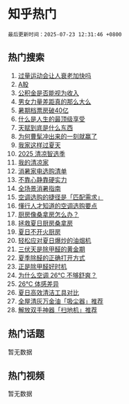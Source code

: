 # 知乎热门

`最后更新时间：2025-07-23 12:31:46 +0800`

## 热门搜索

1. [过量运动会让人衰老加快吗](https://www.zhihu.com/search?q=%E8%BF%87%E9%87%8F%E8%BF%90%E5%8A%A8%E4%BC%9A%E8%AE%A9%E4%BA%BA%E8%A1%B0%E8%80%81%E5%8A%A0%E5%BF%AB%E5%90%97)
1. [A股](https://www.zhihu.com/search?q=A%E8%82%A1)
1. [公积金是否能视为收入](https://www.zhihu.com/search?q=%E5%85%AC%E7%A7%AF%E9%87%91%E6%98%AF%E5%90%A6%E8%83%BD%E8%A7%86%E4%B8%BA%E6%94%B6%E5%85%A5)
1. [男女力量差距真的那么大么](https://www.zhihu.com/search?q=%E7%94%B7%E5%A5%B3%E5%8A%9B%E9%87%8F%E5%B7%AE%E8%B7%9D%E7%9C%9F%E7%9A%84%E9%82%A3%E4%B9%88%E5%A4%A7%E4%B9%88)
1. [暑期档票房破40亿](https://www.zhihu.com/search?q=%E6%9A%91%E6%9C%9F%E6%A1%A3%E7%A5%A8%E6%88%BF%E7%A0%B440%E4%BA%BF)
1. [什么是人生的最顶级享受](https://www.zhihu.com/search?q=%E4%BB%80%E4%B9%88%E6%98%AF%E4%BA%BA%E7%94%9F%E7%9A%84%E6%9C%80%E9%A1%B6%E7%BA%A7%E4%BA%AB%E5%8F%97)
1. [天赋到底是什么东西](https://www.zhihu.com/search?q=%E5%A4%A9%E8%B5%8B%E5%88%B0%E5%BA%95%E6%98%AF%E4%BB%80%E4%B9%88%E4%B8%9C%E8%A5%BF)
1. [为何曹髦冲出来的一刻就赢了](https://www.zhihu.com/search?q=%E4%B8%BA%E4%BD%95%E6%9B%B9%E9%AB%A6%E5%86%B2%E5%87%BA%E6%9D%A5%E7%9A%84%E4%B8%80%E5%88%BB%E5%B0%B1%E8%B5%A2%E4%BA%86)
1. [我家这样过夏天](https://www.zhihu.com/search?q=%E6%88%91%E5%AE%B6%E8%BF%99%E6%A0%B7%E8%BF%87%E5%A4%8F%E5%A4%A9)
1. [2025 清凉智选季](https://www.zhihu.com/search?q=2025%20%E6%B8%85%E5%87%89%E6%99%BA%E9%80%89%E5%AD%A3)
1. [我的清凉家](https://www.zhihu.com/search?q=%E6%88%91%E7%9A%84%E6%B8%85%E5%87%89%E5%AE%B6)
1. [消暑家电选购清单](https://www.zhihu.com/search?q=%E6%B6%88%E6%9A%91%E5%AE%B6%E7%94%B5%E9%80%89%E8%B4%AD%E6%B8%85%E5%8D%95)
1. [不靠心静靠硬实力](https://www.zhihu.com/search?q=%E4%B8%8D%E9%9D%A0%E5%BF%83%E9%9D%99%E9%9D%A0%E7%A1%AC%E5%AE%9E%E5%8A%9B)
1. [全场景消暑指南](https://www.zhihu.com/search?q=%E5%85%A8%E5%9C%BA%E6%99%AF%E6%B6%88%E6%9A%91%E6%8C%87%E5%8D%97)
1. [空调选购的捷径是「匹配需求」](https://www.zhihu.com/search?q=%E7%A9%BA%E8%B0%83%E9%80%89%E8%B4%AD%E7%9A%84%E6%8D%B7%E5%BE%84%E6%98%AF%E3%80%8C%E5%8C%B9%E9%85%8D%E9%9C%80%E6%B1%82%E3%80%8D)
1. [懂行人才知道的空调选购要点](https://www.zhihu.com/search?q=%E6%87%82%E8%A1%8C%E4%BA%BA%E6%89%8D%E7%9F%A5%E9%81%93%E7%9A%84%E7%A9%BA%E8%B0%83%E9%80%89%E8%B4%AD%E8%A6%81%E7%82%B9)
1. [厨房像桑拿房怎么办？](https://www.zhihu.com/search?q=%E5%8E%A8%E6%88%BF%E5%83%8F%E6%A1%91%E6%8B%BF%E6%88%BF%E6%80%8E%E4%B9%88%E5%8A%9E%EF%BC%9F)
1. [拯救夏日厨房桑拿房](https://www.zhihu.com/search?q=%E6%8B%AF%E6%95%91%E5%A4%8F%E6%97%A5%E5%8E%A8%E6%88%BF%E6%A1%91%E6%8B%BF%E6%88%BF)
1. [夏日不开火厨房](https://www.zhihu.com/search?q=%E5%A4%8F%E6%97%A5%E4%B8%8D%E5%BC%80%E7%81%AB%E5%8E%A8%E6%88%BF)
1. [轻松应对夏日爆炒的油烟机](https://www.zhihu.com/search?q=%E8%BD%BB%E6%9D%BE%E5%BA%94%E5%AF%B9%E5%A4%8F%E6%97%A5%E7%88%86%E7%82%92%E7%9A%84%E6%B2%B9%E7%83%9F%E6%9C%BA)
1. [三伏天是除甲醛的黄金期](https://www.zhihu.com/search?q=%E4%B8%89%E4%BC%8F%E5%A4%A9%E6%98%AF%E9%99%A4%E7%94%B2%E9%86%9B%E7%9A%84%E9%BB%84%E9%87%91%E6%9C%9F)
1. [夏季除醛的正确打开方式](https://www.zhihu.com/search?q=%E5%A4%8F%E5%AD%A3%E9%99%A4%E9%86%9B%E7%9A%84%E6%AD%A3%E7%A1%AE%E6%89%93%E5%BC%80%E6%96%B9%E5%BC%8F)
1. [正是除甲醛好时机](https://www.zhihu.com/search?q=%E6%AD%A3%E6%98%AF%E9%99%A4%E7%94%B2%E9%86%9B%E5%A5%BD%E6%97%B6%E6%9C%BA)
1. [为什么空调 26℃ 不够舒爽？](https://www.zhihu.com/search?q=%E4%B8%BA%E4%BB%80%E4%B9%88%E7%A9%BA%E8%B0%83%2026%E2%84%83%20%E4%B8%8D%E5%A4%9F%E8%88%92%E7%88%BD%EF%BC%9F)
1. [26℃ 体感差异](https://www.zhihu.com/search?q=26%E2%84%83%20%E4%BD%93%E6%84%9F%E5%B7%AE%E5%BC%82)
1. [夏日高效清洁工具对比](https://www.zhihu.com/search?q=%E5%A4%8F%E6%97%A5%E9%AB%98%E6%95%88%E6%B8%85%E6%B4%81%E5%B7%A5%E5%85%B7%E5%AF%B9%E6%AF%94)
1. [全屋清灰万金油「吸尘器」推荐](https://www.zhihu.com/search?q=%E5%85%A8%E5%B1%8B%E6%B8%85%E7%81%B0%E4%B8%87%E9%87%91%E6%B2%B9%E3%80%8C%E5%90%B8%E5%B0%98%E5%99%A8%E3%80%8D%E6%8E%A8%E8%8D%90)
1. [解放双手神器「扫地机」推荐](https://www.zhihu.com/search?q=%E8%A7%A3%E6%94%BE%E5%8F%8C%E6%89%8B%E7%A5%9E%E5%99%A8%E3%80%8C%E6%89%AB%E5%9C%B0%E6%9C%BA%E3%80%8D%E6%8E%A8%E8%8D%90)

## 热门话题

暂无数据

## 热门视频

暂无数据